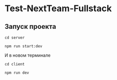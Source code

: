 # Test-NextTeam-Fullstack

## Запуск проекта

```
cd server

npm run start:dev
```
И в новом терминале
```
cd client

npm run dev
```
